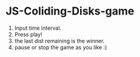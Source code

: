# JS-Coliding-Disks-game

1. Input time interval.
2. Press play!
3. the last dist remaining is the winner.
4. pause or stop the game as you like :)
